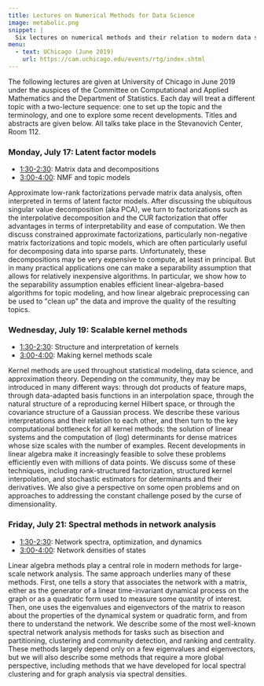 ```yaml
---
title: Lectures on Numerical Methods for Data Science
image: metabolic.png
snippet: |
  Six lectures on numerical methods and their relation to modern data science.
menu:
  - text: UChicago (June 2019)
    url: https://cam.uchicago.edu/events/rtg/index.shtml
---
```


The following lectures are given at University of Chicago in
June 2019 under the auspices of the Committee on Computational and Applied
Mathematics and the Department of Statistics.
Each day will treat a different topic with
a two-lecture sequence: one to set up the topic and the terminology,
and one to explore some recent developments.  Titles and abstracts are
given below.  All talks take place in the Stevanovich Center, Room 112.

### Monday, July 17: Latent factor models

- [1:30-2:30](http://www.cs.cornell.edu/~bindel/present/2019-06-uchicago_latent1.pdf): Matrix data and decompositions
- [3:00-4:00](http://www.cs.cornell.edu/~bindel/present/2019-06-uchicago_latent2.pdf): NMF and topic models

Approximate low-rank factorizations pervade matrix data analysis,
often interpreted in terms of latent factor models.  After discussing
the ubiquitous singular value decomposition (aka PCA), we turn to
factorizations such as the interpolative decomposition and the CUR
factorization that offer advantages in terms of interpretability and
ease of computation.  We then discuss constrained approximate
factorizations, particularly non-negative matrix factorizations and
topic models, which are often particularly useful for decomposing data
into sparse parts.  Unfortunately, these decompositions may be very
expensive to compute, at least in principal.  But in many practical
applications one can make a separability assumption that allows for
relatively inexpensive algorithms.  In particular, we show how to the
separability assumption enables efficient linear-algebra-based
algorithms for topic modeling, and how linear algebraic preprocessing
can be used to "clean up" the data and improve the quality of the
resulting topics.


### Wednesday, July 19: Scalable kernel methods

- [1:30-2:30](http://www.cs.cornell.edu/~bindel/present/2019-06-uchicago_kernel1.pdf): Structure and interpretation of kernels
- [3:00-4:00](http://www.cs.cornell.edu/~bindel/present/2019-06-uchicago_kernel2.pdf): Making kernel methods scale

Kernel methods are used throughout statistical modeling, data
science, and approximation theory.  Depending on the community, they
may be introduced in many different ways: through dot products of
feature maps, through data-adapted basis functions in an interpolation
space, through the natural structure of a reproducing kernel Hilbert
space, or through the covariance structure of a Gaussian process.  We
describe these various interpretations and their relation to each
other, and then turn to the key computational bottleneck for all
kernel methods: the solution of linear systems and the computation of
(log) determinants for dense matrices whose size scales with the
number of examples.  Recent developments in linear algebra make it
increasingly feasible to solve these problems efficiently even with
millions of data points.  We discuss some of these techniques,
including rank-structured factorization, structured kernel
interpolation, and stochastic estimators for determinants and their
derivatives.  We also give a perspective on some open problems and
on approaches to addressing the constant challenge posed by the
curse of dimensionality.


### Friday, July 21: Spectral methods in network analysis

- [1:30-2:30](http://www.cs.cornell.edu/~bindel/present/2019-06-uchicago_network1.pdf): Network spectra, optimization, and dynamics
- [3:00-4:00](http://www.cs.cornell.edu/~bindel/present/2019-06-uchicago_network2.pdf): Network densities of states

Linear algebra methods play a central role in modern methods for
large-scale network analysis.  The same approach underlies many of
these methods.  First, one tells a story that associates the network
with a matrix, either as the generator of a linear time-invariant
dynamical process on the graph or as a quadratic form used to
measure some quantity of interest.  Then, one uses the eigenvalues and
eigenvectors of the matrix to reason about the properties of the
dynamical system or quadratic form, and from there to understand the
network.  We describe some of the most well-known spectral network analysis
methods for tasks such as bisection and partitioning, clustering and
community detection, and ranking and centrality.  These methods
largely depend only on a few eigenvalues and eigenvectors, but we will
also describe some methods that require a more global perspective,
including methods that we have developed for local spectral clustering
and for graph analysis via spectral densities.

